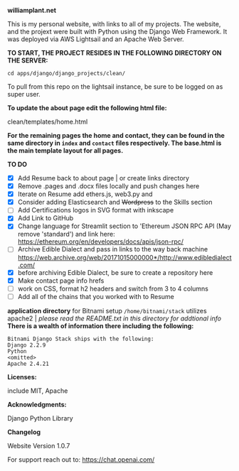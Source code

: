 **williamplant.net**

This is my personal website, with links to all of my projects. The website, and the projext were  built with Python using the Django Web Framework. It was deployed via AWS Lightsail and an Apache Web Server.

**TO START, THE PROJECT RESIDES IN THE FOLLOWING DIRECTORY ON THE SERVER:**

`cd apps/django/django_projects/clean/`

To pull from this repo on the lightsail instance, be sure to be logged on as super user. 

**To update the about page edit the following html file:**

clean/templates/home.html

**For the remaining pages the home and contact, they can be found in the  
same directory in `index` and `contact` files respectively. The 
base.html is the main template layout for all pages.**

**TO DO**
- [x] Add Resume back to about page | or create links directory
- [x] Remove .pages and .docx files locally and push changes here
- [x] Iterate on Resume add ethers.js, web3.py and
- [x] Consider adding Elasticsearch and ~~Wordpress~~ to the Skills section
- [ ] Add Certifications logos in SVG format with inkscape
- [x] Add Link to GitHub
- [x] Change language for Streamlit section to 'Ethereum JSON RPC API (May remove 'standard') and link here: https://ethereum.org/en/developers/docs/apis/json-rpc/
- [ ] Archive Edible Dialect and pass in links to the way back machine https://web.archive.org/web/20171015000000*/http://www.edibledialect.com/
- [x] before archiving Edible Dialect, be sure to create a repository here
- [x] Make contact page info hrefs
- [ ] work on CSS, format h2 headers and switch from 3 to 4 columns
- [ ] Add all of the chains that you worked with to Resume

**application directory** for Bitnami setup `/home/bitnami/stack` utilizes apache2 |
*please read the README.txt in this directory for addtional info*
**There is a wealth of information there including the following:**
```
Bitnami Django Stack ships with the following:
Django 2.2.9
Python
<omitted>
Apache 2.4.21
```

**Licenses:** 
 
 include MIT, Apache

 **Acknowledgments:**
 
Django Python Library 

**Changelog**

Website Version 1.0.7

For support reach out to: https://chat.openai.com/
